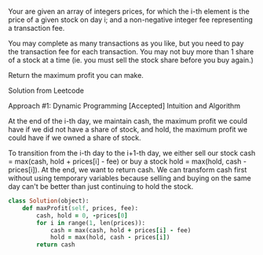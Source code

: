 Your are given an array of integers prices, for which the i-th element is the price of a given stock on day i; and a non-negative integer fee representing a transaction fee.

You may complete as many transactions as you like, but you need to pay the transaction fee for each transaction. You may not buy more than 1 share of a stock at a time (ie. you must sell the stock share before you buy again.)

Return the maximum profit you can make.

Solution from Leetcode

Approach #1: Dynamic Programming [Accepted]
Intuition and Algorithm

At the end of the i-th day, we maintain cash, the maximum profit we could have if we did not have a share of stock, and hold, the maximum profit we could have if we owned a share of stock.

To transition from the i-th day to the i+1-th day, we either sell our stock cash = max(cash, hold + prices[i] - fee) or buy a stock hold = max(hold, cash - prices[i]). At the end, we want to return cash. We can transform cash first without using temporary variables because selling and buying on the same day can't be better than just continuing to hold the stock.

```ruby
class Solution(object):
    def maxProfit(self, prices, fee):
        cash, hold = 0, -prices[0]
        for i in range(1, len(prices)):
            cash = max(cash, hold + prices[i] - fee)
            hold = max(hold, cash - prices[i])
        return cash
```

